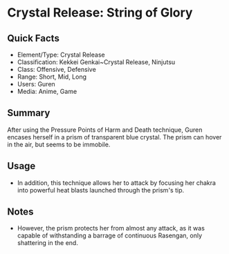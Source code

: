 # Crystal Release: String of Glory

## Quick Facts
- Element/Type: Crystal Release
- Classification: Kekkei Genkai~Crystal Release, Ninjutsu
- Class: Offensive, Defensive
- Range: Short, Mid, Long
- Users: Guren
- Media: Anime, Game

## Summary
After using the Pressure Points of Harm and Death technique, Guren encases herself in a prism of transparent blue crystal. The prism can hover in the air, but seems to be immobile.

## Usage
- In addition, this technique allows her to attack by focusing her chakra into powerful heat blasts launched through the prism's tip.

## Notes
- However, the prism protects her from almost any attack, as it was capable of withstanding a barrage of continuous Rasengan, only shattering in the end.
